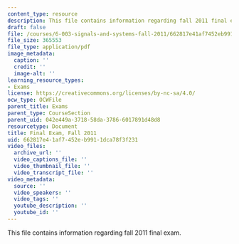 ```yaml
---
content_type: resource
description: This file contains information regarding fall 2011 final exam.
draft: false
file: /courses/6-003-signals-and-systems-fall-2011/662817e41af7452eb9911dca78f3f231_MIT6_003F11_final.pdf
file_size: 365553
file_type: application/pdf
image_metadata:
  caption: ''
  credit: ''
  image-alt: ''
learning_resource_types:
- Exams
license: https://creativecommons.org/licenses/by-nc-sa/4.0/
ocw_type: OCWFile
parent_title: Exams
parent_type: CourseSection
parent_uid: 042e449a-3718-58da-3786-6017891d48d8
resourcetype: Document
title: Final Exam, Fall 2011
uid: 662817e4-1af7-452e-b991-1dca78f3f231
video_files:
  archive_url: ''
  video_captions_file: ''
  video_thumbnail_file: ''
  video_transcript_file: ''
video_metadata:
  source: ''
  video_speakers: ''
  video_tags: ''
  youtube_description: ''
  youtube_id: ''
---
```

This file contains information regarding fall 2011 final exam.